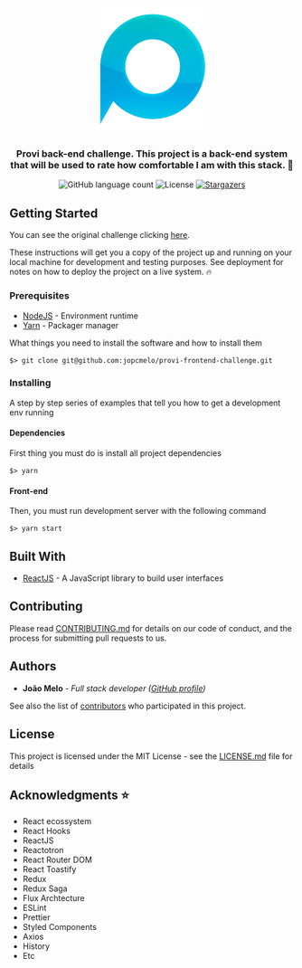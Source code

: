 <h1 align="center">
  <img alt="Provi" title="Provi" src=".github/provi.png" width="200px" />
</h1>

<h3 align="center">
  Provi back-end challenge. This project is a back-end system that
  will be used to rate how comfortable I am with this stack. 💙
</h3>

<p align="center">
  <img alt="GitHub language count" src="https://img.shields.io/github/languages/count/jopcmelo/provi-frontend-challenge">

  <img alt="License" src="https://img.shields.io/badge/license-MIT-%2304D361">

  <a href="https://github.com/jopcmelo/provi-frontend-challenge/stargazers">
    <img alt="Stargazers" src="https://img.shields.io/github/stars/jopcmelo/provi-frontend-challenge?style=social">
  </a>
</p>

## Getting Started

You can see the original challenge clicking [here](https://github.com/provicapital/challenge-javascript).

These instructions will get you a copy of the project up and running on your local machine for development and testing purposes. See deployment for notes on how to deploy the project on a live system. 🔥

### Prerequisites
- [NodeJS](https://nodejs.org/en/) - Environment runtime
- [Yarn](https://yarnpkg.com/en/docs/install) - Packager manager

What things you need to install the software and how to install them

```
$> git clone git@github.com:jopcmelo/provi-frontend-challenge.git
```

### Installing

A step by step series of examples that tell you how to get a development env running

#### Dependencies
First thing you must do is install all project dependencies
```
$> yarn
```

#### Front-end
Then, you must run development server with the following command
```
$> yarn start
```

## Built With

* [ReactJS](https://pt-br.reactjs.org/) - A JavaScript library to build user interfaces

## Contributing

Please read [CONTRIBUTING.md](https://gist.github.com/PurpleBooth/b24679402957c63ec426) for details on our code of conduct, and the process for submitting pull requests to us.

## Authors

* **João Melo** - *Full stack developer ([GitHub profile](https://github.com/jopcmelo))*

See also the list of [contributors](https://github.com/jopcmelo/provi-frontend-challenge/contributors) who participated in this project.

## License

This project is licensed under the MIT License - see the [LICENSE.md](LICENSE.md) file for details

## Acknowledgments ⭐

* React ecossystem
* React Hooks
* ReactJS
* Reactotron
* React Router DOM
* React Toastify
* Redux
* Redux Saga
* Flux Archtecture
* ESLint
* Prettier
* Styled Components
* Axios
* History
* Etc
